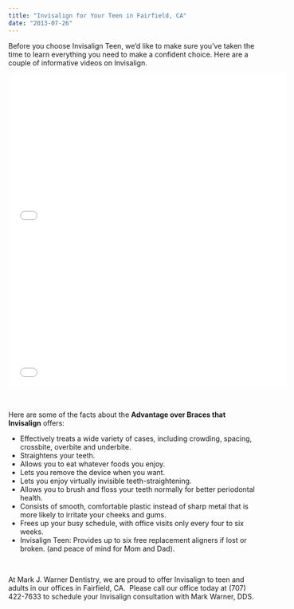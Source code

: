 ```yaml
---
title: "Invisalign for Your Teen in Fairfield, CA"
date: "2013-07-26"
---
```


Before you choose Invisalign Teen, we’d like to make sure you’ve taken the time to learn everything you need to make a confident choice. Here are a couple of informative videos on Invisalign. 

<iframe src="//www.youtube.com/embed/yG2Cz_lUIHE?rel=0" height="315" width="560" allowfullscreen frameborder="0"></iframe>

<iframe src="//www.youtube.com/embed/KJbeP4WSDdM?rel=0" height="315" width="560" allowfullscreen frameborder="0"></iframe>

 

Here are some of the facts about the **Advantage over Braces that Invisalign** offers:

- Effectively treats a wide variety of cases, including crowding, spacing, crossbite, overbite and underbite.
- Straightens your teeth.
- Allows you to eat whatever foods you enjoy.
- Lets you remove the device when you want.
- Lets you enjoy virtually invisible teeth-straightening.
- Allows you to brush and floss your teeth normally for better periodontal health.
- Consists of smooth, comfortable plastic instead of sharp metal that is more likely to irritate your cheeks and gums.
- Frees up your busy schedule, with office visits only every four to six weeks.
- Invisalign Teen: Provides up to six free replacement aligners if lost or broken. (and peace of mind for Mom and Dad).

 

At Mark J. Warner Dentistry, we are proud to offer Invisalign to teen and adults in our offices in Fairfield, CA.  Please call our office today at (707) 422-7633 to schedule your Invisalign consultation with Mark Warner, DDS.
